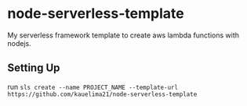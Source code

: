 # node-serverless-template
My serverless framework template to create aws lambda functions with nodejs.

## Setting Up

run `sls create --name PROJECT_NAME --template-url https://github.com/kauelima21/node-serverless-template`
